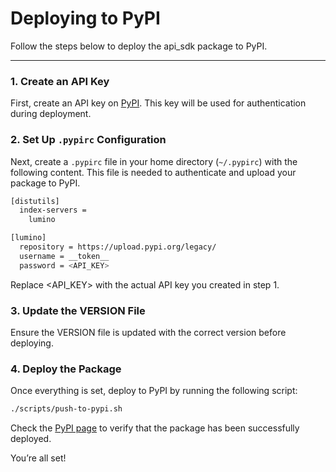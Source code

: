 # Deploying to PyPI

Follow the steps below to deploy the api_sdk package to PyPI.

---

### 1. Create an API Key

First, create an API key on [PyPI](https://pypi.org/). This key will be used for authentication during deployment.

### 2. Set Up `.pypirc` Configuration

Next, create a `.pypirc` file in your home directory (`~/.pypirc`) with the following content. This file is needed to authenticate and upload your package to PyPI.

```bash
[distutils]
  index-servers =
    lumino

[lumino]
  repository = https://upload.pypi.org/legacy/
  username = __token__
  password = <API_KEY>
```

Replace <API_KEY> with the actual API key you created in step 1.

### 3. Update the VERSION File

Ensure the VERSION file is updated with the correct version before deploying.

### 4. Deploy the Package

Once everything is set, deploy to PyPI by running the following script:

```bash
./scripts/push-to-pypi.sh
```

Check the [PyPI page](https://pypi.org/project/lumino/) to verify that the package has been successfully deployed.

You’re all set! 